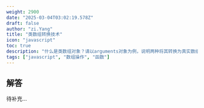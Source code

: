```yaml
---
weight: 2900
date: "2025-03-04T03:02:19.578Z"
draft: false
author: "zi.Yang"
title: "类数组转换技术"
icon: "javascript"
toc: true
description: "什么是类数组对象？请以arguments对象为例，说明两种将其转换为真实数组的方法及其兼容性差异。"
tags: ["javascript", "数组操作", "函数"]
---
```


## 解答

待补充...
